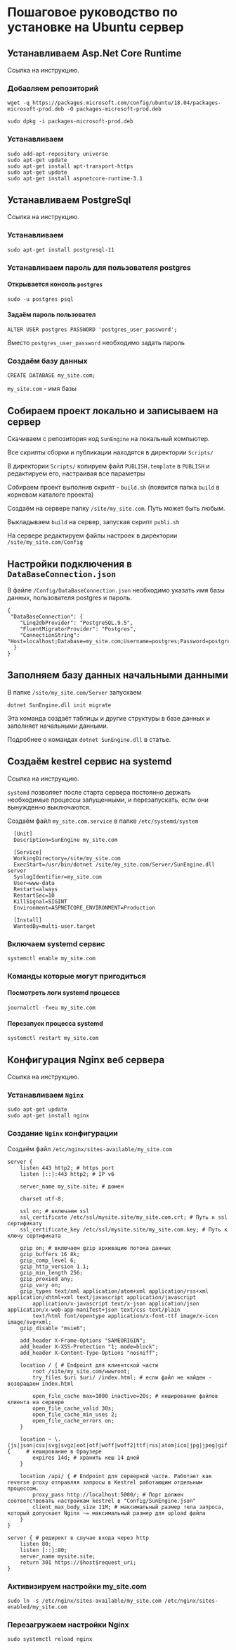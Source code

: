 # Пошаговое руководство по установке на Ubuntu сервер

## Устанавливаем Asp.Net Core Runtime

Ссылка на инструкцию.

### Добавляем репозиторий

```
wget -q https://packages.microsoft.com/config/ubuntu/18.04/packages-microsoft-prod.deb -O packages-microsoft-prod.deb

sudo dpkg -i packages-microsoft-prod.deb
```


### Устанавливаем

```
sudo add-apt-repository universe
sudo apt-get update
sudo apt-get install apt-transport-https
sudo apt-get update
sudo apt-get install aspnetcore-runtime-3.1
```


## Устанавливаем PostgreSql

Ссылка на инструкцию.


### Устанавливаем

```
sudo apt-get install postgresql-11
```

### Устанавливаем пароль для пользователя postgres

#### Открывается консоль `postgres`

```
sudo -u postgres psql
```

#### Задаём пароль пользовател

```
ALTER USER postgres PASSWORD 'postgres_user_password';
```

Вместо `postgres_user_password` необходимо задать пароль

### Cоздаём базу данных 

```
CREATE DATABASE my_site.com;
```

`my_site.com` - имя базы

## Собираем проект локально и записываем на сервер

Скачиваем с репозитория код `SunEngine` на локальный компьютер.

Все скрипты сборки и публикации находятся в директории `Scripts/`

В директории `Scripts/` копируем файл `PUBLISH.template` в `PUBLISH` и редактируем его, настраивая все параметры

Собираем проект выполнив скрипт - `build.sh` (появится папка `build` в корневом каталоге проекта)

Создаём на сервере папку `/site/my_site.com`. Путь может быть любым.

Выкладываем `build` на сервер, запуская скрипт `publi.sh`

На сервере редактируем файлы настроек в директории  `/site/my_site.com/Config`



## Настройки подключения в `DataBaseConnection.json`

В файле `/Config/DataBaseConnection.json` необходимо указать имя базы данных, пользователя postgres и пароль.

```
{
 "DataBaseConnection": {   
    "Linq2dbProvider": "PostgreSQL.9.5",
    "FluentMigratorProvider": "Postgres",
    "ConnectionString": "Host=localhost;Database=my_site.com;Username=postgres;Password=postgres_user_password"
  }
}
```


## Заполняем базу данных начальными данными

В папке `/site/my_site.com/Server` запускаем

```
dotnet SunEngine.dll init migrate
```

Эта команда создаёт таблицы и другие структуры в базе данных и заполняет начальными данными.

Подробнее о командах `dotnet SunEngine.dll` в статье.

## Создаём kestrel сервис на systemd

Ссылка на инструкцию.

`systemd` позволяет после старта сервера постоянно держать необходимые процессы запущенными, и перезапускать, если они вынужденно выключаются.


Создаём файл `my_site.com.service` в папке `/etc/systemd/system`

```
  [Unit]
  Description=SunEngine my_site.com

  [Service]
  WorkingDirectory=/site/my_site.com
  ExecStart=/usr/bin/dotnet /site/my_site.com/Server/SunEngine.dll server
  SyslogIdentifier=my_site.com
  User=www-data
  Restart=always
  RestartSec=10
  KillSignal=SIGINT
  Environment=ASPNETCORE_ENVIRONMENT=Production

  [Install]
  WantedBy=multi-user.target
```

### Включаем systemd сервис 

```
systemctl enable my_site.com
```

### Команды которые могут пригодиться

#### Посмотреть логи systemd процессв

```
journalctl -fxeu my_site.com
```

#### Перезапуск процесса systemd

```
systemctl restart my_site.com
```

## Конфигурация Nginx веб сервера

Ссылка на инструкцию.

### Устанавливаем `Nginx`

```
sudo apt-get update
sudo apt-get install nginx
```

### Создание `Nginx` конфигурации

Создаём файл `/etc/nginx/sites-available/my_site.com`

```
server {
    listen 443 http2; # https port
    listen [::]:443 http2; # IP v6

    server_name my_site.site; # домен

    charset utf-8;

    ssl on; # включаем ssl
    ssl_certificate /etc/ssl/mysite.site/my_site.com.crt; # Путь к ssl сертификату
    ssl_certificate_key /etc/ssl/mysite.site/my_site.com.key; # Путь к ключу сертификата

    gzip on; # включаем gzip архивацию потока данных
    gzip_buffers 16 8k;
    gzip_comp_level 6;
    gzip_http_version 1.1;
    gzip_min_length 256;
    gzip_proxied any;
    gzip_vary on;
    gzip_types text/xml application/atom+xml application/rss+xml application/xhtml+xml text/javascript application/javascript
        application/x-javascript text/x-json application/json application/x-web-app-manifest+json text/css text/plain
        text/html font/opentype application/x-font-ttf image/x-icon image/svg+xml;
    gzip_disable "msie6";

    add_header X-Frame-Options "SAMEORIGIN";
    add_header X-XSS-Protection "1; mode=block";
    add_header X-Content-Type-Options "nosniff";

    location / { # Endpoint для клиентской части
        root /site/my_site.com/wwwroot;
        try_files $uri $uri/ /index.html; # если файл не найден - возвращаем index.html

        open_file_cache max=1000 inactive=20s; # кеширование файлов клиента на сервере
        open_file_cache_valid 30s;
        open_file_cache_min_uses 2;
        open_file_cache_errors on;
    }

    location ~ \.(js|json|css|svg|svgz|eot|otf|woff|woff2|ttf|rss|atom|ico|jpg|jpeg|gif|png)$ {     # кеширование в браузере
        expires 14d; # хранить кеш 14 дней
    }

    location /api/ { # Endpoint для серверной части. Работает как reverse proxy отправляя запросы в Kestrel работающим отдельным процессом.
        proxy_pass http://localhost:5000/; # Порт должен соответствовать настройкам kestrel в "Config/SunEngine.json"
        client_max_body_size 11M; # максимальный размер тела запроса, который допускает Nginx ~= максимальный размер для upload файла
    }
}

server { # редирект в случае входа через http
    listen 80;
    listen [::]:80;
    server_name mysite.site;
    return 301 https://$host$request_uri;
}
```


### Активизируем настройки my_site.com

```
sudo ln -s /etc/nginx/sites-available/my_site.com /etc/nginx/sites-enabled/my_site.com
```


### Перезагружаем настройки Nginx

```
sudo systemctl reload nginx
```

